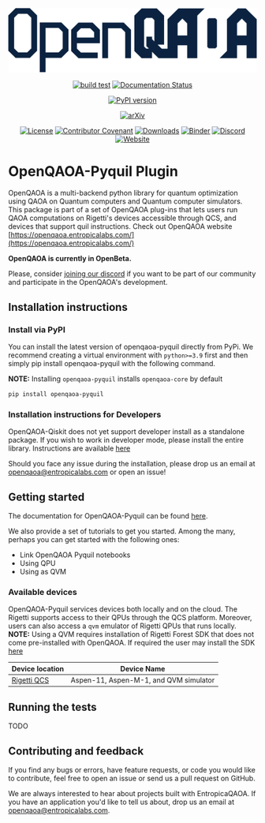 <div align="center">

<picture>
  <source media="(prefers-color-scheme: dark)" srcset="https://github.com/entropicalabs/openqaoa/blob/main/.github/images/openqaoa_logo_offW.png" width="650">
  <img alt="OpenQAOA" src="https://github.com/entropicalabs/openqaoa/blob/main/.github/images/openqaoa_logo.png" width="650">
</picture>

[![build test](https://github.com/entropicalabs/openqaoa/actions/workflows/test_main_linux.yml/badge.svg)](https://github.com/entropicalabs/openqaoa/actions/workflows/test_main_linux.yml)<!-- Tests (GitHub actions) -->
[![Documentation Status](https://readthedocs.org/projects/el-openqaoa/badge/?version=latest)](https://el-openqaoa.readthedocs.io/en/latest/?badge=latest)

<!-- Readthedocs -->

[![PyPI version](https://badge.fury.io/py/openqaoa.svg)](https://badge.fury.io/py/openqaoa)

<!-- PyPI -->

[![arXiv](https://img.shields.io/badge/arXiv-2210.08695-<COLOR>.svg)](https://arxiv.org/abs/2210.08695)

<!-- arXiv -->

[![License](https://img.shields.io/pypi/l/openqaoa)](LICENSE.md)<!-- License -->
[![Contributor Covenant](https://img.shields.io/badge/Contributor%20Covenant-2.1-4baaaa.svg)](CODE_OF_CONDUCT.md)<!-- Covenant Code of conduct -->
[![Downloads](https://pepy.tech/badge/openqaoa)](https://pepy.tech/project/openqaoa)
[![Binder](https://mybinder.org/badge_logo.svg)](https://mybinder.org/v2/gh/entropicalabs/openqaoa.git/main?labpath=%2Fexamples)
[![Discord](https://img.shields.io/discord/991258119525122058)](https://discord.gg/ana76wkKBd)
[![Website](https://img.shields.io/badge/OpenQAOA-Website-blueviolet)](https://openqaoa.entropicalabs.com/)

</div>

# OpenQAOA-Pyquil Plugin

OpenQAOA is a multi-backend python library for quantum optimization using QAOA
on Quantum computers and Quantum computer simulators. This package is part of a
set of OpenQAOA plug-ins that lets users run QAOA computations on Rigetti's
devices accessible through QCS, and devices that support quil instructions.
Check out OpenQAOA website
[https://openqaoa.entropicalabs.com/](https://openqaoa.entropicalabs.com/)

**OpenQAOA is currently in OpenBeta.**

Please, consider [joining our discord](https://discord.gg/ana76wkKBd) if you
want to be part of our community and participate in the OpenQAOA's development.

## Installation instructions

### Install via PyPI

You can install the latest version of openqaoa-pyquil directly from PyPi. We
recommend creating a virtual environment with `python>=3.9` first and then
simply pip install openqaoa-pyquil with the following command.

**NOTE:** Installing `openqaoa-pyquil` installs `openqaoa-core` by default

```bash
pip install openqaoa-pyquil
```

### Installation instructions for Developers

OpenQAOA-Qiskit does not yet support developer install as a standalone package.
If you wish to work in developer mode, please install the entire library.
Instructions are available [here](https://github.com/entropicalabs/openqaoa/blob/dev/README.md)

Should you face any issue during the installation, please drop us an email at
openqaoa@entropicalabs.com or open an issue!

## Getting started

The documentation for OpenQAOA-Pyquil can be found
[here](https://el-openqaoa.readthedocs.io/en/latest/).

We also provide a set of tutorials to get you started. Among the many, perhaps
you can get started with the following ones:

- Link OpenQAOA Pyquil notebooks
- Using QPU
- Using as QVM

### Available devices

OpenQAOA-Pyquil services devices both locally and on the cloud. The Rigetti
supports access to their QPUs through the QCS platform. Moreover, users can also
access a `qvm` emulator of Rigetti QPUs that runs locally. **NOTE:** Using a QVM
requires installation of Rigetti Forest SDK that does not come pre-installed
with OpenQAOA. If required the user may install the SDK
[here](https://qcs.rigetti.com/sdk-downloads)

| Device location | Device Name |
| --------------- | ----------- |
| [Rigetti QCS](https://qcs.rigetti.com/sign-in) | Aspen-11, Aspen-M-1, and QVM simulator |

## Running the tests

TODO

## Contributing and feedback

If you find any bugs or errors, have feature requests, or code you would like to
contribute, feel free to open an issue or send us a pull request on GitHub.

We are always interested to hear about projects built with EntropicaQAOA. If you
have an application you'd like to tell us about, drop us an email at
openqaoa@entropicalabs.com.
